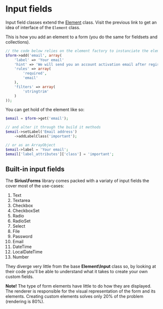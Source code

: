 # Input fields

Input field classes extend the [Element](../10_API/Element.md) class. Visit the previous link to get an idea of interface of the `Element` class. 

This is how you add an element to a form (you do the same for fieldsets and collections).

```php
// the code below relies on the element factory to instanciate the element
$form->add('email', array(
    'label' => 'Your email'
	'hint' => 'We will send you an account activation email after registration',
	'rules' => array(
		'required',
		'email'
	),
	'filters' => array(
		'stringtrim'
	)
));
```
You can get hold of the element like so:

```php
$email = $form->get('email');

// and alter it through the build it methods
$email->setLabel('Email address')
	->addLabelClass('important');

// or as an ArrayObject
$email->label = 'Your email';
$email['label_attributes']['class'] = 'important';
```


## Built-in input fields

The **Sirius\Forms** library comes packed with a variaty of input fields the cover most of the use-cases:

1. Text
2. Textarea
3. Checkbox
4. CheckboxSet
5. Radio
6. RadioSet
7. Select
8. File
9. Password
10. Email
11. DateTime
12. LocalDateTime
13. Number

They diverge very little from the base **Element\Input** class so, by looking at their code you'll be able to understand what it takes to create your own custom fields.

**Note!** The type of form elements have little to do how they are displayed. The renderer is responsible for the visual representation of the form and its elements. Creating custom elements solves only 20% of the problem (rendering is 80%).
